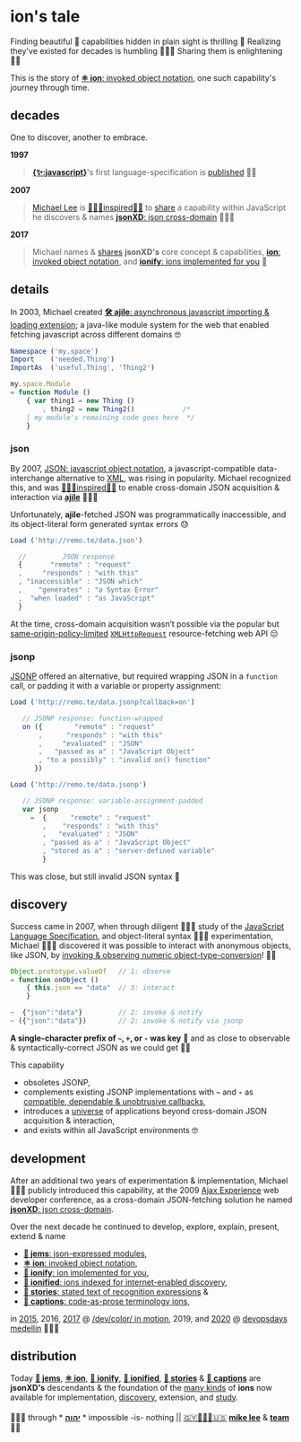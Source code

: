 # ion's tale

Finding beautiful 🧬 capabilities hidden in plain sight is thrilling 🚀 Realizing
they've existed for decades is humbling 🙇🏾‍♂️ Sharing them is enlightening 🤲🏾

This is the story of [**⚛️ ion**: invoked object notation](./ions/ion.md#ion),
one such capability's journey through time.

## decades

One to discover, another to embrace.

**1997**

>[**{✨:javascript}**](https://web.archive.org/web/20070916144913/http://wp.netscape.com/newsref/pr/newsrelease67.html)'s
first language-specification is
[published](https://web.archive.org/web/20201214012858/https://www.ecma-international.org/publications/files/ECMA-ST-ARCH/ECMA-262,%201st%20edition,%20June%201997.pdf)
👏🏾

**2007**

>[Michael Lee](https://github.com/iskitz) is
[🙇🏾‍♂️inspired🤲🏾](LICENSE.txt#L1) to
[share](http://web.archive.org/web/20090916010056/http://ajaxexperience.techtarget.com:80/conference/html/speakers.html#MLee)
a capability within JavaScript he discovers & names
[**jsonXD**: json cross-domain](http://www.slideshare.net/iskitz/using-jsonxd-for-crossdomain-json-exchange)
👨🏾‍💻

**2017**

>Michael names &
[shares](https://d24wuq6o951i2g.cloudfront.net/img/events/id/301/3017276/assets/70d.wtMi_397_IMG_9393_DoDes.jpg)
**jsonXD's** core concept & capabilities,
[**ion**: invoked object notation](ions/ion.md#ion),
and
[**ionify**: ions implemented for you](http://api.ionify.net/) 🎉

## details

In 2003, Michael created
[**🛠 ajile**: asynchronous javascript importing & loading extension](http://ajile.net);
a java-like module system for the web that enabled fetching javascript across different domains 🤓

```javascript
Namespace ('my.space')
Import    ('needed.Thing')
ImportAs  ('useful.Thing', 'Thing2')

my.space.Module
= function Module ()
    { var thing1 = new Thing ()
        , thing2 = new Thing2()            /*
    | my module's remaining code goes here  */
    }
```

### json

By 2007,
[JSON: javascript object notation](https://en.wikipedia.org/wiki/JSON),
a javascript-compatible data-interchange alternative to
[XML](https://en.wikipedia.org/wiki/XML),
was rising in popularity. Michael recognized this, and was
[🙇🏾‍♂️inspired🤲🏾](LICENSE.txt#L1)
to enable cross-domain JSON acquisition & interaction via
[**ajile**](http://ajile.net) 👨🏾‍💻

Unfortunately, **ajile**-fetched JSON was programmatically inaccessible, and its
object-literal form generated syntax errors 😓

```javascript
Load ('http://remo.te/data.json')

  //         JSON response
  {       "remote" : "request"
  ,     "responds" : "with this"
  , "inaccessible" : "JSON which"
  ,    "generates" : "a Syntax Error"
  ,  "when loaded" : "as JavaScript"
  }
```

At the time, cross-domain acquisition wasn’t possible via the popular but
[same-origin-policy-limited](https://en.wikipedia.org/wiki/Same-origin_policy)
[`XMLHttpRequest`](https://en.wikipedia.org/wiki/XMLHttpRequest)
resource-fetching web API 😔

### jsonp

[JSONP](https://en.wikipedia.org/wiki/JSONP) offered an alternative, but
required wrapping JSON in a `function` call, or padding it with a variable or
property assignment:

```javascript
Load ('http://remo.te/data.jsonp?callback=on')

   // JSONP response: function-wrapped
   on ({        "remote" : "request"
       ,      "responds" : "with this"
       ,     "evaluated" : "JSON"
       ,   "passed as a" : "JavaScript Object"
       , "to a possibly" : "invalid on() function"
      })

Load ('http://remo.te/data.jsonp')

   // JSONP response: variable-assignment-padded
   var jsonp
     =  {      "remote" : "request"
        ,    "responds" : "with this"
        ,   "evaluated" : "JSON"
        , "passed as a" : "JavaScript Object"
        , "stored as a" : "server-defined variable"
        }
```

This was close, but still invalid JSON syntax 🤔

## discovery

Success came in 2007, when through diligent 👨🏾‍🏫 study of the
[JavaScript Language Specification](https://web.archive.org/web/20221220010935/https://www.ecma-international.org/wp-content/uploads/ECMA-262_3rd_edition_december_1999.pdf),
and object-literal syntax 👨🏾‍🔬 experimentation, Michael 👨🏾‍💻 discovered it was possible to
interact with anonymous objects, like JSON, by
[invoking & observing numeric object-type-conversion](ions/ion.md#function)!
👌🏾

```javascript
Object.prototype.valueOf   // 1: observe
= function onObject ()
    { this.json == "data"  // 3: interact
    }

~  {"json":"data"}         // 2: invoke & notify
~ ({"json":"data"})        // 2: invoke & notify via jsonp
```

**A single-character prefix of `~`, `+`, or `-` was key** 🎉 and as close to observable &
syntactically-correct JSON as we could get 👏🏾

This capability

+ obsoletes JSONP,
+ complements existing JSONP implementations with **`~`** and **`-`** as
  [compatible, dependable & unobtrusive callbacks](http://api.geonames.org/countryCodeJSON?formatted=true&lat=4.5&lng=59.5&username=demo&style=full&callback=~),
+ introduces a [universe](http://api.ionify.net/) of applications beyond cross-domain
  JSON acquisition & interaction,
+ and exists within all JavaScript environments 🤓

## development

After an additional two years of experimentation & implementation, Michael 🙋🏾‍♂️ publicly
introduced this capability, at the 2009
[Ajax Experience](http://web.archive.org/web/20090916010056/http://ajaxexperience.techtarget.com:80/conference/html/speakers.html#MLee)
web developer conference, as a cross-domain JSON-fetching solution he named
[**jsonXD**: json cross-domain](http://www.slideshare.net/iskitz/using-jsonxd-for-crossdomain-json-exchange).

Over the next decade he continued to develop, explore, explain, present, extend &
name

+ [**💎 jems**: json-expressed modules](https://jems.ionify.net/),
+ [**⚛️ ion**: invoked object notation](https://ion.ionify.net/),
+ [**🧬 ionify**: ion implemented for you](https://api.ionify.net),
+ [**🎁 ionified**: ions indexed for internet-enabled discovery](https://ionified.net),
+ [**📖 stories**: stated text of recognition expressions](ions/stories.md#stories) &
+ [**📝 captions**: code-as-prose terminology ions](https://captions.ionify.net/),

in
[2015](https://github.com/ionify/jems/blob/24ab93d910334e3bbe05b72869cbb4fd81639e10/about/jems.md#what-are-jems),
2016,
[2017](https://web.archive.org/web/20181128132649if_/https://d24wuq6o951i2g.cloudfront.net/img/events/id/301/3017276/assets/70d.wtMi_397_IMG_9393_DoDes.jpg) @
[/dev/color/ in motion](https://devcolorinmotion2017.splashthat.com/),
2019, and
[2020](https://web.archive.org/web/20201105010053/https://img1.wsimg.com/isteam/ip/d7a6d14c-7646-43c9-9013-bb6600040f45/Mike%20Lee1.png/:/rs=w:1680,h:975) @
[devopsdays medellín](https://web.archive.org/web/20201027124310/https://devopsdays.io/) 👨🏾‍💻

## distribution

Today
[**💎 jems**](https://jems.ionify.net/),
[**⚛︎ ion**](https://ion.ionify.net/),
[**🧬 ionify**](https://api.ionify.net/),
[**🎁 ionified**](https://ionified.net/),
[**📖 stories**](ions/stories.md#stories) &
[**📝 captions**](https://captions.ionify.net/)
are **jsonXD's** descendants & the foundation of the [many kinds](ions/lions.md#lions)
of **ions** now available for implementation, [discovery](http://ionified.net/),
extension, and [study](LINGO.md#-our-lingo-).

####

🙇🏾‍♂️ through * [**יהוה**](LICENSE.txt#L1) * impossible -is- nothing ||
[🇬🇾👨🏾‍💻🇺🇸](https://en.wikipedia.org/wiki/Guyana)
[**mike lee**](https://github.com/iskitz) &
[**team**](https://team.ionify.net/)
🤲🏾
